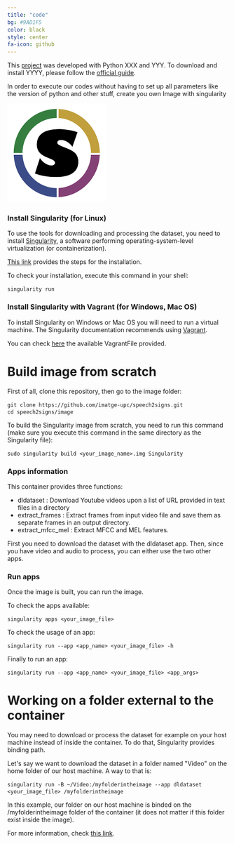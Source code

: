 ```yaml
---
title: "code"
bg: #9AD1F5
color: black
style: center
fa-icon: github
---
```

This [project](https://github.com/imatge-upc/speech2signs) was developed with Python XXX and YYY. To download and install YYYY, please follow the [official guide](https://www.tensorflow.org/get_started/os_setup).

In order to execute our codes without having to set up all parameters like the version of python and other stuff, create you own Image with singularity

<img src="./assets/logos/sing.png" alt="singularity logo"/>

### Install Singularity (for Linux)

To use the tools for downloading and processing the dataset, you need to install [Singularity](https://www.sylabs.io/docs/), a software performing operating-system-level virtualization (or containerization).

[This link](https://www.sylabs.io/guides/2.5.1/user-guide/installation.html#before-you-begin) provides the steps for the installation.

To check your installation, execute this command in your shell:
```
singularity run
```

### Install Singularity with Vagrant (for Windows, Mac OS)

To install Singularity on Windows or Mac OS you will need to run a virtual machine. The Singularity documentation recommends using [Vagrant](https://www.vagrantup.com/).

You can check [here](https://app.vagrantup.com/singularityware) the available VagrantFile provided.

# Build image from scratch

First of all, clone this repository, then go to the image folder:

```
git clone https://github.com/imatge-upc/speech2signs.git
cd speech2signs/image
```

To build the Singularity image from scratch, you need to run this command (make sure you execute this command in the same directory as the Singularity file):

```
sudo singularity build <your_image_name>.img Singularity
```

### Apps information

This container provides three functions:

* dldataset : Download Youtube videos upon a list of URL provided in text files in a directory
* extract\_frames : Extract frames from input video file and save them as separate frames in an output directory.
* extract\_mfcc\_mel : Extract MFCC and MEL features.

First you need to download the dataset with the dldataset app. Then, since you have video and audio to process, you can either use the two other apps.

### Run apps

Once the image is built, you can run the image.

To check the apps available:

```
singularity apps <your_image_file>
```

To check the usage of an app:

```
singularity run --app <app_name> <your_image_file> -h
```

Finally to run an app:

```
singularity run --app <app_name> <your_image_file> <app_args>
```

# Working on a folder external to the container

You may need to download or process the dataset for example on your host machine instead of inside the container. To do that, Singularity provides binding path.

Let's say we want to download the dataset in a folder named "Video" on the home folder of our host machine. A way to that is:

```
singularity run -B ~/Video:/myfolderintheimage --app dldataset <your_image_file> /myfolderintheimage
```

In this example, our folder on our host machine is binded on the /myfolderintheimage folder of the container (it does not matter if this folder exist inside the image).

For more information, check [this link](https://www.sylabs.io/guides/2.5.1/user-guide/bind_paths_and_mounts.html?highlight=bind).